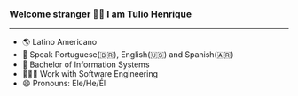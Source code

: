 ### Welcome stranger 👋🏽 I am Tulio Henrique
---

* 🌎 Latino Americano
* 🦜 Speak Portuguese(🇧🇷), English(🇺🇸) and Spanish(🇦🇷)
* 📜 Bachelor of Information Systems
* 🧑🏽‍💻 Work with Software Engineering
* 😄 Pronouns: Ele/He/Él
